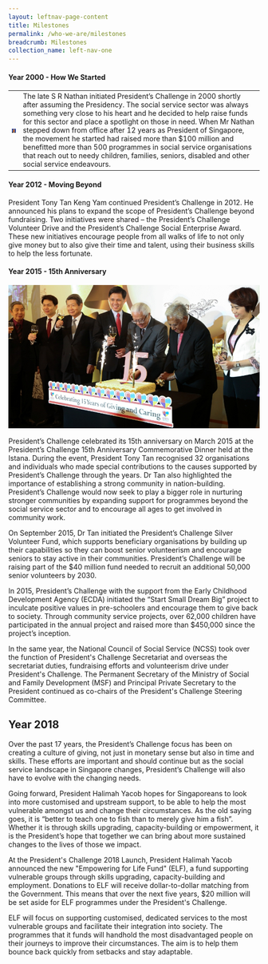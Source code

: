 ```yaml
---
layout: leftnav-page-content
title: Milestones
permalink: /who-we-are/milestones
breadcrumb: Milestones
collection_name: left-nav-one
---
```


#### Year 2000 - How We Started 

<table><tr><td>
 <img src="/images/Milestones-Nathan.jpg" width="80px"> 
 </td>
 <td>
The late S R Nathan initiated President’s Challenge in 2000 shortly after assuming the Presidency. The social service sector was always something very close to his heart and he decided to help raise funds for this sector and place a spotlight on those in need. When Mr Nathan stepped down from office after 12 years as President of Singapore, the movement he started had raised more than $100 million and benefitted more than 500 programmes in social service organisations that reach out to needy children, families, seniors, disabled and other social service endeavours. </td></tr></table>


#### Year 2012 - Moving Beyond  

President Tony Tan Keng Yam continued President’s Challenge in 2012. He announced his plans to expand the scope of President’s Challenge beyond fundraising. Two initiatives were shared – the President’s Challenge Volunteer Drive and the President’s Challenge Social Enterprise Award. These new initiatives encourage people from all walks of life to not only give money but to also give their time and talent, using their business skills to help the less fortunate.

#### Year 2015 - 15th Anniversary

![15th Anniversary](/images/15Anniversary.jpg "15th Anniversary")

President’s Challenge celebrated its 15th anniversary on March 2015 at the President’s Challenge 15th Anniversary Commemorative Dinner held at the Istana. During the event, President Tony Tan recognised 32 organisations and individuals who made special contributions to the causes supported by President’s Challenge through the years. Dr Tan also highlighted the importance of establishing a strong community in nation-building. President’s Challenge would now seek to play a bigger role in nurturing stronger communities by expanding support for programmes beyond the social service sector and to encourage all ages to get involved in community work.

On September 2015, Dr Tan initiated the President’s Challenge Silver Volunteer Fund, which supports beneficiary organisations by building up their capabilities so they can boost senior volunteerism and encourage seniors to stay active in their communities. President’s Challenge will be raising part of the $40 million fund needed to recruit an additional 50,000 senior volunteers by 2030.

In 2015, President’s Challenge with the support from the Early Childhood Development Agency (ECDA) initiated the “Start Small Dream Big” project to inculcate positive values in pre-schoolers and encourage them to give back to society. Through community service projects, over 62,000 children have participated in the annual project and raised more than $450,000 since the project’s inception.

In the same year, the National Council of Social Service (NCSS) took over the function of President's Challenge Secretariat and overseas the secretariat duties, fundraising efforts and volunteerism drive under President's Challenge. The Permanent Secretary of the Ministry of Social and Family Development (MSF) and Principal Private Secretary to the President continued as co-chairs of the President's Challenge Steering Committee.

## Year 2018 

Over the past 17 years, the President’s Challenge focus has been on creating a culture of giving, not just in monetary sense but also in time and skills. These efforts are important and should continue but as the social service landscape in Singapore changes, President’s Challenge will also have to evolve with the changing needs.
 
Going forward, President Halimah Yacob hopes for Singaporeans to look into more customised and upstream support, to be able to help the most vulnerable amongst us and change their circumstances. As the old saying goes, it is “better to teach one to fish than to merely give him a fish”. Whether it is through skills upgrading, capacity-building or empowerment, it is the President’s hope that together we can bring about more sustained changes to the lives of those we impact.

At the President's Challenge 2018 Launch, President Halimah Yacob announced the new "Empowering for Life Fund" (ELF), a fund supporting vulnerable groups through skills upgrading, capacity-building and employment. Donations to ELF will receive dollar-to-dollar matching from the Government. This means that over the next five years, $20 million will be set aside for ELF programmes under the President's Challenge. 

ELF will focus on supporting customised, dedicated services to the most vulnerable groups and facilitate their integration into society. The programmes that it funds will handhold the most disadvantaged people on their journeys to improve their circumstances. The aim is to help them bounce back quickly from setbacks and stay adaptable.
